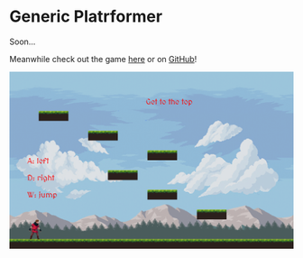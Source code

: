 # Generic Platrformer

Soon... 

Meanwhile check out the game <a href="https://generic-platformer.netlify.app" class="link text-secondary">here</a> or on <a href="https://github.com/mihajlo252/generic-platformer" class="link text-secondary">GitHub</a>!


![Forrest](assets/images/genericPlatformer.png)
